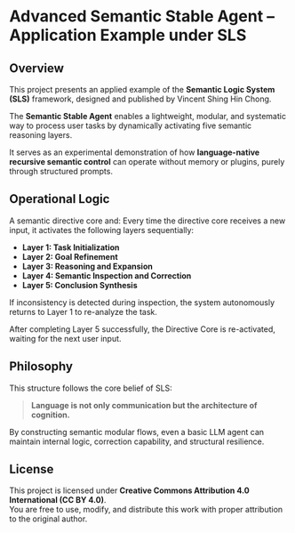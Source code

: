 
# Advanced Semantic Stable Agent – Application Example under SLS

## Overview

This project presents an applied example of the **Semantic Logic System (SLS)** framework, designed and published by Vincent Shing Hin Chong.

The **Semantic Stable Agent** enables a lightweight, modular, and systematic way to process user tasks by dynamically activating five semantic reasoning layers.

It serves as an experimental demonstration of how **language-native recursive semantic control** can operate without memory or plugins, purely through structured prompts.

## Operational Logic

A semantic directive core and:
Every time the directive core receives a new input, it activates the following layers sequentially:

- **Layer 1: Task Initialization**  
- **Layer 2: Goal Refinement**  
- **Layer 3: Reasoning and Expansion**  
- **Layer 4: Semantic Inspection and Correction**  
- **Layer 5: Conclusion Synthesis**

If inconsistency is detected during inspection, the system autonomously returns to Layer 1 to re-analyze the task.

After completing Layer 5 successfully, the Directive Core is re-activated, waiting for the next user input.

## Philosophy

This structure follows the core belief of SLS:  
> **Language is not only communication but the architecture of cognition.**

By constructing semantic modular flows, even a basic LLM agent can maintain internal logic, correction capability, and structural resilience.

## License

This project is licensed under **Creative Commons Attribution 4.0 International (CC BY 4.0)**.  
You are free to use, modify, and distribute this work with proper attribution to the original author.
